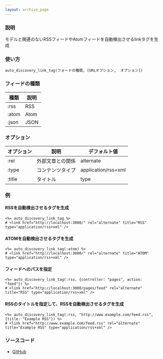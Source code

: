 ```yaml
---
layout: archive_page
---
```

### 説明
モデルと関連のないRSSフィードやAtomフィードを自動検出させるlinkタグを生成

### 使い方
    auto_discovery_link_tag(フォードの種類, [URLオプション,  オプション])

### フィードの種類

種類 | 説明
---- | ----
:rss | RSS
:atom | Atom
:json | JSON

### オプション

オプション  | 説明       | デフォルト値
------ | ------------- | -------------------
:rel   | 外部文章との関係 | alternate
:type  | コンテンツタイプ | application/rss+xml
:title | タイトル       | type

### 例
#### RSSを自動検出させるタグを生成
    <%= auto_discovery_link_tag %>
    # <link href="http://localhost:3000/" rel="alternate" title="RSS" type="application/rss+xml" />

#### ATOMを自動検出させるタグを生成
    <%= auto_discovery_link_tag(:atom) %>
    # <link href="http://localhost:3000/" rel="alternate" title="ATOM" type="application/rss+xml" />

#### フィードへのパスを指定
    <%= auto_discovery_link_tag(:rss, {controller: "pages", action: "feed"}) %>
    # <link href="http://localhost:3000/pages/feed" rel="alternate" title="RSS" type="application/rss+xml" />

#### RSSのタイトルを指定して、RSSを自動検出させるタグを生成
    <%= auto_discovery_link_tag(:rss, "http://www.example.com/feed.rss", {title: "Example RSS"}) %>
    # <link href="http://www.example.com/feed.rss" rel="alternate" title="Example RSS" type="application/rss+xml" />

### ソースコード
* [GitHub](https://github.com/rails/rails/blob/ac30e389ecfa0e26e3d44c1eda8488ddf63b3ecc/actionview/lib/action_view/helpers/asset_tag_helper.rb#L185)